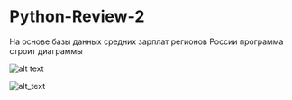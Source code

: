 # Python-Review-2
На основе базы данных средних зарплат регионов России программа строит диаграммы

![alt text](https://cdn1.savepice.ru/uploads/2018/5/24/840212a24d35139b68bfe5b580391031-full.png)

![alt_text](https://cdn1.savepice.ru/uploads/2018/5/24/a11fabffc942aec938b67d858873d6eb-full.png)
